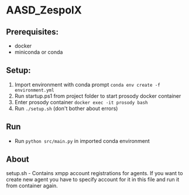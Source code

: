 # AASD_ZespolX

## Prerequisites:
- docker
- miniconda or conda

## Setup:
1. Import environment with conda prompt `conda env create -f environment.yml`
1. Run startup.ps1 from project folder to start prosody docker container
1. Enter prosody container `docker exec -it prosody bash`
1. Run `./setup.sh` (don't bother about errors)

## Run
* Run `python src/main.py` in imported conda environment

## About

setup.sh - Contains xmpp account registrations for agents. If you want to create new agent you have to specify account for it in this file and run it from container again.
